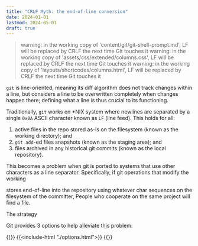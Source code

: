 ```yaml
---
title: "CRLF Myth: the end-of-line conversion"
date: 2024-01-01
lastmod: 2024-05-01
draft: true
---
```


> warning: in the working copy of 'content/git/git-shell-prompt.md', LF will be replaced by CRLF the next time Git touches it
> warning: in the working copy of 'assets/css/extended/columns.css', LF will be replaced by CRLF the next time Git touches it
> warning: in the working copy of 'layouts/shortcodes/columns.html', LF will be replaced by CRLF the next time Git touches it

`git` is line-oriented, meaning its diff algorithm does not track changes within a line, but considers a line to be overwritten completely when changes happen there; defining what a line is thus crucial to its functioning.

Traditionally, `git` works on *NIX system where newlines are separated by a single `0x0A` ASCII character known as `LF` (line feed).
This holds for all:
1. active files in the repo stored as-is on the filesystem (known as the working directory); and
2. `git add`-ed files snapshots (known as the staging area); and
3. files archived in any historical git commits (known as the local repository).

This becomes a problem when git is ported to systems that use other characters as a line separator.
Specifically, if git operations that modify the working 

 stores end-of-line into the repository using whatever char sequences on the filesystem of the committer,
People who cooperate on the same project will find a file.

The strategy

Git provides 3 options to help alleviate this problem:

{{<wide>}}
{{<include-html "./options.html">}}
{{</wide>}}